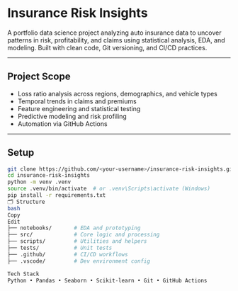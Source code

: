 # Insurance Risk Insights

A portfolio data science project analyzing auto insurance data to uncover patterns in risk, profitability, and claims using statistical analysis, EDA, and modeling. Built with clean code, Git versioning, and CI/CD practices.

---

## Project Scope

- Loss ratio analysis across regions, demographics, and vehicle types
- Temporal trends in claims and premiums
- Feature engineering and statistical testing
- Predictive modeling and risk profiling
- Automation via GitHub Actions

---

## Setup

```bash
git clone https://github.com/<your-username>/insurance-risk-insights.git
cd insurance-risk-insights
python -m venv .venv
source .venv/bin/activate  # or .venv\Scripts\activate (Windows)
pip install -r requirements.txt
🗂️ Structure
bash
Copy
Edit
├── notebooks/       # EDA and prototyping
├── src/             # Core logic and processing
├── scripts/         # Utilities and helpers
├── tests/           # Unit tests
├── .github/         # CI/CD workflows
├── .vscode/         # Dev environment config

Tech Stack
Python • Pandas • Seaborn • Scikit-learn • Git • GitHub Actions
